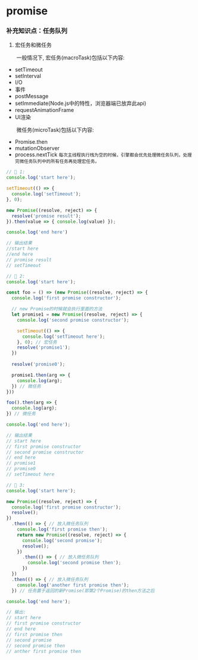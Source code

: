 # promise
### 补充知识点：任务队列
1. 宏任务和微任务  
   
&nbsp;&nbsp;&nbsp;&nbsp;&nbsp;&nbsp;&nbsp;一般情况下, 宏任务(macroTask)包括以下内容:
* setTimeout
* setInterval
* I/O
* 事件
* postMessage
* setImmediate(Node.js中的特性，浏览器端已放弃此api)
* requestAnimationFrame
* UI渲染  
  
&nbsp;&nbsp;&nbsp;&nbsp;&nbsp;&nbsp;&nbsp;微任务(microTask)包括以下内容:  
* Promise.then
* mutationObserver
* process.nextTick
<code>每次主线程执行栈为空的时候，引擎都会优先处理微任务队列，处理完微任务队列中的所有任务再处理宏任务。</code>
```javascript
// 🌰 1:
console.log('start here');

setTimeout(() => {
  console.log('setTimeout');
}, 0);

new Promise((resolve, reject) => {
  resolve('promise result');
}).then(value => { console.log(value) });

console.log('end here')

// 输出结果
//start here
//end here
// promise result
// setTimeout
```

```javascript
// 🌰 2:
console.log('start here');

const foo = () => (new Promise((resolve, reject) => {
  console.log('first promise constructor');

  // new Promise的时候就会执行里面的方法
  let promise1 = new Promise((resolve, reject) => {
    console.log('second promise constructor');

    setTimeout(() => {
      console.log('setTimeout here');
    }, 0); // 宏任务
    resolve('promise1');
  })
  
  resolve('promise0');

  promise1.then(arg => {
    console.log(arg);
  }) // 微任务
}))

foo().then(arg => {
  console.log(arg);
}) // 微任务

console.log('end here');

// 输出结果
// start here
// first promise constructor
// second promise constructor
// end here
// promise1
// promise0
// setTimeout here
```

```javascript
// 🌰 3:
console.log('start here');

new Promise((resolve, reject) => {
  console.log('first promise constructor');
  resolve();
})
  .then(() => { // 放入微任务队列
    console.log('first promise then');
    return new Promise((resolve, reject) => {
      console.log('second promise');
      resolve();
    })
      .then(() => { // 放入微任务队列
        console.log('second promise then');
      })
  })
  .then(() => { // 放入微任务队列
    console.log('another first promise then');
  }) // 任务置于返回的新Promise(即第2个Promise)的then方法之后

console.log('end here');

// 输出:
// start here
// first promise constructor
// end here
// first promise then
// second promise
// second promise then
// anther first promise then
```